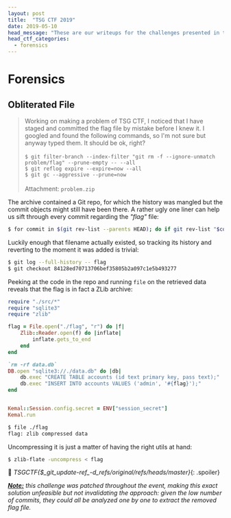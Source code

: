 ```yaml
---
layout: post
title:  "TSG CTF 2019"
date: 2019-05-10
head_message: "These are our writeups for the challenges presented in this year's <a href=\"https://ctf.tsg.ne.jp/\">TSG CTF</a>."
head_ctf_categories:
  - forensics
---
```


# Forensics

## Obliterated File

> Working on making a problem of TSG CTF, I noticed that I have staged and committed the flag file by mistake before I knew it. I googled and found the following commands, so I'm not sure but anyway typed them. It should be ok, right?<br><br>
> `$ git filter-branch --index-filter "git rm -f --ignore-unmatch problem/flag" --prune-empty -- --all`<br>
> `$ git reflog expire --expire=now --all`<br>
> `$ git gc --aggressive --prune=now`<br><br>
> Attachment: `problem.zip`

The archive contained a Git repo, for which the history was mangled but the commit objects might still have been there. A rather ugly one liner can help us sift through every commit regarding the _"flag"_ file:

```bash
$ for commit in $(git rev-list --parents HEAD); do if git rev-list "$commit~1" &>/dev/null; then git --no-pager diff --name-status "$commit" "$commit~1"; fi; done | grep flag
```

Luckily enough that filename actually existed, so tracking its history and reverting to the moment it was added is trivial:

```bash
$ git log --full-history -- flag
$ git checkout 84128ed70713706bef35805b2a097c1e5b493277
```

Peeking at the code in the repo and running `file` on the retrieved data reveals that the flag is in fact a ZLib archive:

```ruby
require "./src/*"
require "sqlite3"
require "zlib"

flag = File.open("./flag", "r") do |f|
    Zlib::Reader.open(f) do |inflate|
        inflate.gets_to_end
    end
end

`rm -rf data.db`
DB.open "sqlite3://./data.db" do |db|
    db.exec "CREATE TABLE accounts (id text primary key, pass text);"
    db.exec "INSERT INTO accounts VALUES ('admin', '#{flag}');"
end


Kemal::Session.config.secret = ENV["session_secret"]
Kemal.run
```

```bash
$ file ./flag
flag: zlib compressed data
```

Uncompressing it is just a matter of having the right utils at hand:

```bash
$ zlib-flate -uncompress < flag
```

🏁 _TSGCTF{$\_git\_update-ref\_-d\_refs/original/refs/heads/master}_{: .spoiler}

_<u><b>Note:</b></u> this challenge was patched throughout the event, making this exact solution unfeasible but not invalidating the approach: given the low number of commits, they could all be analyzed one by one to extract the removed flag file._
